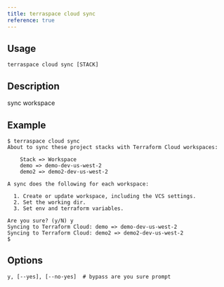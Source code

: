 ```yaml
---
title: terraspace cloud sync
reference: true
---
```


## Usage

    terraspace cloud sync [STACK]

## Description

sync workspace

## Example

    $ terraspace cloud sync
    About to sync these project stacks with Terraform Cloud workspaces:

        Stack => Workspace
        demo => demo-dev-us-west-2
        demo2 => demo2-dev-us-west-2

    A sync does the following for each workspace:

      1. Create or update workspace, including the VCS settings.
      2. Set the working dir.
      3. Set env and terraform variables.

    Are you sure? (y/N) y
    Syncing to Terraform Cloud: demo => demo-dev-us-west-2
    Syncing to Terraform Cloud: demo2 => demo2-dev-us-west-2
    $


## Options

```
y, [--yes], [--no-yes]  # bypass are you sure prompt
```

